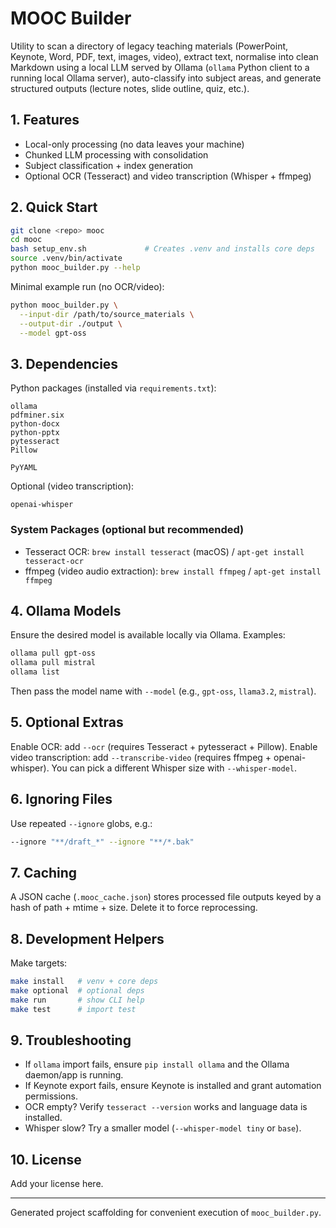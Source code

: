 # MOOC Builder

Utility to scan a directory of legacy teaching materials (PowerPoint, Keynote, Word, PDF, text, images, video), extract text, normalise into clean Markdown using a local LLM served by Ollama (`ollama` Python client to a running local Ollama server), auto-classify into subject areas, and generate structured outputs (lecture notes, slide outline, quiz, etc.).

## 1. Features

- Local-only processing (no data leaves your machine)
- Chunked LLM processing with consolidation
- Subject classification + index generation
- Optional OCR (Tesseract) and video transcription (Whisper + ffmpeg)

## 2. Quick Start

```bash
git clone <repo> mooc
cd mooc
bash setup_env.sh             # Creates .venv and installs core deps
source .venv/bin/activate
python mooc_builder.py --help
```

Minimal example run (no OCR/video):

```bash
python mooc_builder.py \
  --input-dir /path/to/source_materials \
  --output-dir ./output \
  --model gpt-oss
```

## 3. Dependencies

Python packages (installed via `requirements.txt`):

```text
ollama
pdfminer.six
python-docx
python-pptx
pytesseract
Pillow

PyYAML
```

Optional (video transcription):

```text
openai-whisper
```

### System Packages (optional but recommended)

- Tesseract OCR: `brew install tesseract` (macOS) / `apt-get install tesseract-ocr`
- ffmpeg (video audio extraction): `brew install ffmpeg` / `apt-get install ffmpeg`

## 4. Ollama Models

Ensure the desired model is available locally via Ollama. Examples:

```bash
ollama pull gpt-oss
ollama pull mistral
ollama list
```

Then pass the model name with `--model` (e.g., `gpt-oss`, `llama3.2`, `mistral`).

## 5. Optional Extras

Enable OCR: add `--ocr` (requires Tesseract + pytesseract + Pillow).
Enable video transcription: add `--transcribe-video` (requires ffmpeg + openai-whisper). You can pick a different Whisper size with `--whisper-model`.

## 6. Ignoring Files

Use repeated `--ignore` globs, e.g.:

```bash
--ignore "**/draft_*" --ignore "**/*.bak"
```

## 7. Caching

A JSON cache (`.mooc_cache.json`) stores processed file outputs keyed by a hash of path + mtime + size. Delete it to force reprocessing.

## 8. Development Helpers

Make targets:

```bash
make install   # venv + core deps
make optional  # optional deps
make run       # show CLI help
make test      # import test
```

## 9. Troubleshooting

- If `ollama` import fails, ensure `pip install ollama` and the Ollama daemon/app is running.
- If Keynote export fails, ensure Keynote is installed and grant automation permissions.
- OCR empty? Verify `tesseract --version` works and language data is installed.
- Whisper slow? Try a smaller model (`--whisper-model tiny` or `base`).

## 10. License

Add your license here.

---

Generated project scaffolding for convenient execution of `mooc_builder.py`.
